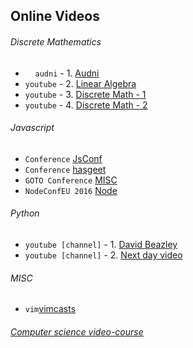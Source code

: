 ## Online Videos
###### Discrete Mathematics
* &nbsp;&nbsp;&nbsp;&nbsp;`audni` - 1. [Audni](http://www.aduni.org/courses/discrete/)   
* `youtube` - 2. [Linear Algebra](https://www.youtube.com/playlist?list=PLDDGPdw7e6AjJacaEe9awozSaOou-NIx_)   
* `youtube` - 3. [Discrete Math - 1](https://www.youtube.com/playlist?list=PLDDGPdw7e6Ag1EIznZ-m-qXu4XX3A0cIz)   
* `youtube` - 4. [Discrete Math - 2](https://www.youtube.com/playlist?list=PLDDGPdw7e6Aj0amDsYInT_8p6xTSTGEi2)

###### Javascript
* `Conference` [JsConf](https://www.youtube.com/user/jsconfeu/videos) 
* `Conference` [hasgeet](https://www.youtube.com/user/hasgeek/videos)
* `GOTO Conference` [MISC](https://www.youtube.com/user/GotoConferences/videos)
* `NodeConfEU 2016` [Node](https://www.youtube.com/playlist?list=PL0CdgOSSGlBY4vNGIZndSoVFWHrheWlG8)
###### Python   
* `youtube [channel]` - 1. [David Beazley](https://www.youtube.com/user/dabeazllc/videos)   
* `youtube [channel]` - 2. [Next day video](https://www.youtube.com/user/NextDayVideo/videos)

###### MISC
* `vim`[vimcasts](vimcasts.org)


###### [Computer science video-course](https://github.com/Developer-Y/cs-video-courses/blob/master/README.md)
